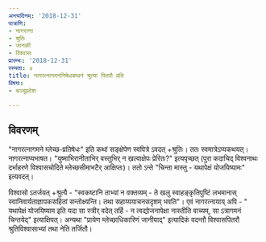 ```yaml
---
अन्त्यदिनम्: '2018-12-31'
पात्राणि:
- नागरत्ना
- श्रुतिः
- जानकी
- विश्वासः
प्रारम्भः: '2018-12-31'
रस्यता: ४
title: नागरत्नागमननिषेधकथनं श्रुत्या पितरौ प्रति
विषयः:
- चञ्चूप्रवेशः

---
```


## विवरणम्
"नागरत्नागमने म्लेच्छ-प्रतिषेधः" इति कथां सङ्क्षेपेण स्वपित्रे ऽवदत् +श्रुतिः। ततः स्वमात्रेऽप्यकथयत्। नागरत्नाप्यभाषत। "युष्माभिरानीताभिर् वस्तुभिर् न खल्वाक्षेपः प्रेरितः?" इत्यपृच्छत् (पुरा कदाचिद् विश्वनाथः दर्भाहरणे विश्वासचोदिते म्लेच्छसीमाभटैर् आक्षिप्तः)। ततो ऽन्ते "चिन्ता मास्तु - यथापेक्षं योजयिष्यामः" इत्यवदत्।

विश्वासो ऽतर्जयत् +‌श्रुत्यै - "स्वकष्टानि ताभ्यां न वक्तव्यम् - ते खलु स्वाहङ्कृतिपुष्टिं लभमानास् स्वानिवार्यताज्ञापकसहितां सन्तोक्ष्यन्ति। तथा सहाय्ययाचनसदृशम् भवति"। एवं नागरत्नायाय् अपि - " यथापेक्षं योजयिष्याम इति यदा सा स्त्रीर् वदेत् तर्हि - न त्वद्योजनापेक्षा नास्तीति वाच्यम्, सा ऽत्रागमनं चिन्तयेद्" इत्याक्षिपत्। अन्यथा "प्रायेण म्लेच्छाधिकारिणं जानीयाद्" इत्यादिकं वदन्तौ विश्वासपितरौ श्रुतिविश्वासाभ्यां तथा नेति तर्जितौ।

